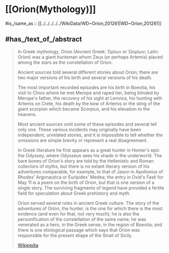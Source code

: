 
# [[Orion(Mythology)]] 

#is_/same_as :: [[../../../../../WikiData/WD~Orion,201261|WD~Orion,201261]] 

## #has_/text_of_/abstract 

> In Greek mythology, Orion (Ancient Greek: Ὠρίων or Ὠαρίων; Latin: Orion) was a giant huntsman 
> whom Zeus (or perhaps Artemis)  placed among the stars as the constellation of Orion.
>
> Ancient sources told several different stories about Orion; 
> there are two major versions of his birth and several versions of his death. 
> 
> The most important recorded episodes are his birth in Boeotia, 
> his visit to Chios where he met Merope and raped her, being blinded by Merope's father, 
> the recovery of his sight at Lemnos, his hunting with Artemis on Crete, 
> his death by the bow of Artemis or the sting of the giant scorpion which became Scorpius, 
> and his elevation to the heavens. 
> 
> Most ancient sources omit some of these episodes and several tell only one. 
> These various incidents may originally have been independent, unrelated stories, 
> and it is impossible to tell whether the omissions are simple brevity or represent a real disagreement.
>
> In Greek literature he first appears as a great hunter in Homer's epic the Odyssey, 
> where Odysseus sees his shade in the underworld. 
> The bare bones of Orion's story are told by the Hellenistic and Roman collectors of myths, 
> but there is no extant literary version of his adventures 
> comparable, for example, to that of Jason in Apollonius of Rhodes' Argonautica 
> or Euripides' Medea; the entry in Ovid's Fasti for May 11 is a poem on the birth of Orion, 
> but that is one version of a single story. 
> The surviving fragments of legend have provided a fertile field for speculation 
> about Greek prehistory and myth.
>
> Orion served several roles in ancient Greek culture. 
> The story of the adventures of Orion, the hunter, is the one for which there is the most evidence 
> (and even for that, not very much); 
> he is also the personification of the constellation of the same name; 
> he was venerated as a hero, in the Greek sense, in the region of Boeotia; 
> and there is one etiological passage which says that 
> Orion was responsible for the present shape of the Strait of Sicily.
>
> [Wikipedia](https://en.wikipedia.org/wiki/Orion%20(mythology)) 




